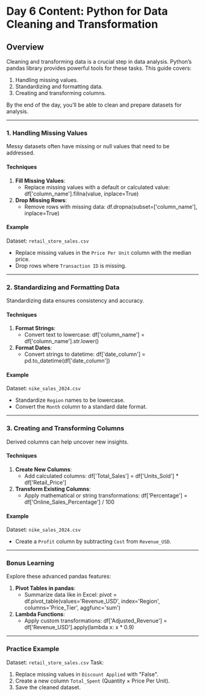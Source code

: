 # Day 6 Content: Python for Data Cleaning and Transformation

## Overview
Cleaning and transforming data is a crucial step in data analysis. Python’s pandas library provides powerful tools for these tasks. This guide covers:
1. Handling missing values.
2. Standardizing and formatting data.
3. Creating and transforming columns.

By the end of the day, you’ll be able to clean and prepare datasets for analysis.

---

### 1. Handling Missing Values
Messy datasets often have missing or null values that need to be addressed.

#### Techniques
1. **Fill Missing Values**:
   - Replace missing values with a default or calculated value:
     df['column_name'].fillna(value, inplace=True)
2. **Drop Missing Rows**:
   - Remove rows with missing data:
     df.dropna(subset=['column_name'], inplace=True)

#### Example
Dataset: `retail_store_sales.csv`
- Replace missing values in the `Price Per Unit` column with the median price.
- Drop rows where `Transaction ID` is missing.

---

### 2. Standardizing and Formatting Data
Standardizing data ensures consistency and accuracy.

#### Techniques
1. **Format Strings**:
   - Convert text to lowercase:
     df['column_name'] = df['column_name'].str.lower()
2. **Format Dates**:
   - Convert strings to datetime:
     df['date_column'] = pd.to_datetime(df['date_column'])

#### Example
Dataset: `nike_sales_2024.csv`
- Standardize `Region` names to be lowercase.
- Convert the `Month` column to a standard date format.

---

### 3. Creating and Transforming Columns
Derived columns can help uncover new insights.

#### Techniques
1. **Create New Columns**:
   - Add calculated columns:
     df['Total_Sales'] = df['Units_Sold'] * df['Retail_Price']
2. **Transform Existing Columns**:
   - Apply mathematical or string transformations:
     df['Percentage'] = df['Online_Sales_Percentage'] / 100

#### Example
Dataset: `nike_sales_2024.csv`
- Create a `Profit` column by subtracting `Cost` from `Revenue_USD`.

---

### Bonus Learning
Explore these advanced pandas features:
1. **Pivot Tables in pandas**:
   - Summarize data like in Excel:
     pivot = df.pivot_table(values='Revenue_USD', index='Region', columns='Price_Tier', aggfunc='sum')
2. **Lambda Functions**:
   - Apply custom transformations:
     df['Adjusted_Revenue'] = df['Revenue_USD'].apply(lambda x: x * 0.9)

---

### Practice Example
Dataset: `retail_store_sales.csv`
Task:
1. Replace missing values in `Discount Applied` with "False".
2. Create a new column `Total_Spent` (Quantity × Price Per Unit).
3. Save the cleaned dataset.
